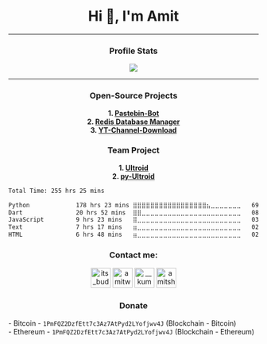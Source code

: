 <h1 align="center">Hi 👋, I'm Amit</h1>

---

<h3 align="center">Profile Stats</h3>
<p align="center"><img src="https://github-readme-stats.vercel.app/api?username=buddhhu&show_icons=true&theme=transparent" /></p>

---

<h3 align="center">Open-Source Projects</h3>
<p align="center">
<b>
1. <a href=https://github.com/buddhhu/PasteBin-Bot>Pastebin-Bot</a><br>
2. <a href=https://github.com/buddhhu/Redis-Database-Manager>Redis Database Manager</a><br>
3. <a href=https://github.com/buddhhu/YT-Channel-Download>YT-Channel-Download</a><br>
</b>
</p>
<h3 align="center">Team Project</h3>
<p align="center">
<b>
1. <a href=https://github.com/TeamUltroid/Ultroid>Ultroid</a><br>
2. <a href=https://github.com/TeamUltroid/pyUltroid>py-Ultroid</a><br>
</b>
</p>

<!--START_SECTION:waka-->

```txt
Total Time: 255 hrs 25 mins

Python             178 hrs 23 mins ⣿⣿⣿⣿⣿⣿⣿⣿⣿⣿⣿⣿⣿⣿⣿⣿⣿⣦⣀⣀⣀⣀⣀⣀⣀   69.84 %
Dart               20 hrs 52 mins  ⣿⣿⣀⣀⣀⣀⣀⣀⣀⣀⣀⣀⣀⣀⣀⣀⣀⣀⣀⣀⣀⣀⣀⣀⣀   08.17 %
JavaScript         9 hrs 23 mins   ⣿⣀⣀⣀⣀⣀⣀⣀⣀⣀⣀⣀⣀⣀⣀⣀⣀⣀⣀⣀⣀⣀⣀⣀⣀   03.68 %
Text               7 hrs 17 mins   ⣶⣀⣀⣀⣀⣀⣀⣀⣀⣀⣀⣀⣀⣀⣀⣀⣀⣀⣀⣀⣀⣀⣀⣀⣀   02.85 %
HTML               6 hrs 48 mins   ⣶⣀⣀⣀⣀⣀⣀⣀⣀⣀⣀⣀⣀⣀⣀⣀⣀⣀⣀⣀⣀⣀⣀⣀⣀   02.67 %
```

<!--END_SECTION:waka-->

<h3 align="center">Contact me:</h3>
<p align="center">
<a href="https://t.me/its_buddhhu"><img src="https://simpleicons.org/icons/telegram.svg" height=40px width=40px alt="its_buddhhu" /></a>
<a href="https://instagram.com/amitwaa"><img src="https://simpleicons.org/icons/instagram.svg" height=40px width=40px alt="amitwaa" /></a>
<a href="https://twitter.com/__kumar__amit"><img src="https://simpleicons.org/icons/twitter.svg" height=40px width=40px alt="__kumar__amit" /></a>
<a href="https://mail.google.com/mail/u/?authuser=amitsharma123234@gmail.com"><img src="https://simpleicons.org/icons/gmail.svg" height=40px width=40px alt="amitsharma123234@gmail.com" /></a>
</p>

<h3 align="center">Donate</h3>
<p>
- Bitcoin - <code>1PmFQZ2DzfEtt7c3Az7AtPyd2LYofjwv4J</code> (Blockchain - Bitcoin)<br>
- Ethereum - <code>1PmFQZ2DzfEtt7c3Az7AtPyd2LYofjwv4J</code> (Blockchain - Ethereum)
</p>
